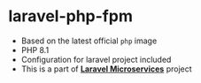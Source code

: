 # laravel-php-fpm
- Based on the latest official `php` image
- PHP 8.1
- Configuration for laravel project included
- This is a part of **[Laravel Microservices](https://git.zoomovn.com/ZoomoVN/devops-docker/laravel-microservices)** project

